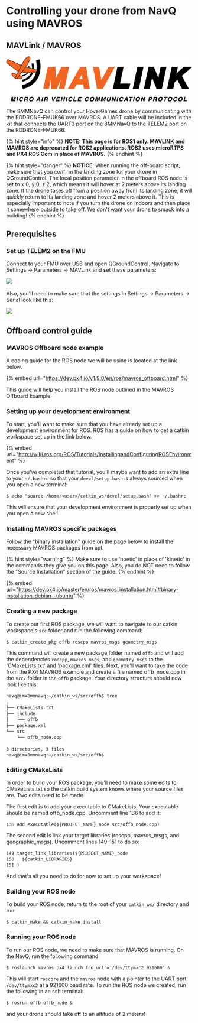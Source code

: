 # Controlling your drone from NavQ using MAVROS

## MAVLink / MAVROS

![](<../../../.gitbook/assets/image (18).png>)

The 8MMNavQ can control your HoverGames drone by communicating with the RDDRONE-FMUK66 over MAVROS. A UART cable will be included in the kit that connects the UART3 port on the 8MMNavQ to the TELEM2 port on the RDDRONE-FMUK66.

{% hint style="info" %}
**NOTE: This page is for ROS1 only. MAVLINK and MAVROS are deprecated for ROS2 applications. ROS2 uses microRTPS and PX4 ROS Com in place of MAVROS.**
{% endhint %}

{% hint style="danger" %}
**NOTICE**: When running the off-board script, make sure that you confirm the landing zone for your drone in QGroundControl. The local position parameter in the offboard ROS node is set to x:0, y:0, z:2, which means it will hover at 2 meters above its landing zone. If the drone takes off from a position away from its landing zone, it will _quickly_ return to its landing zone and hover 2 meters above it. This is especially important to note if you turn the drone on indoors and then place it somewhere outside to take off. We don't want your drone to smack into a building!
{% endhint %}

## Prerequisites

### Set up TELEM2 on the FMU

Connect to your FMU over USB and open QGroundControl. Navigate to Settings -> Parameters -> MAVLink and set these parameters:

![](<../../../.gitbook/assets/image (19).png>)

Also, you'll need to make sure that the settings in Settings -> Parameters -> Serial look like this:

![](<../../../.gitbook/assets/image (20).png>)

## Offboard control guide

### MAVROS Offboard node example

A coding guide for the ROS node we will be using is located at the link below.

{% embed url="https://dev.px4.io/v1.9.0/en/ros/mavros_offboard.html" %}

This guide will help you install the ROS node outlined in the MAVROS Offboard Example.&#x20;

### Setting up your development environment

To start, you'll want to make sure that you have already set up a development environment for ROS. ROS has a guide on how to get a catkin workspace set up in the link below.

{% embed url="http://wiki.ros.org/ROS/Tutorials/InstallingandConfiguringROSEnvironment" %}

Once you've completed that tutorial, you'll maybe want to add an extra line to your `~/.bashrc` so that your `devel/setup.bash` is always sourced when you open a new terminal:

```
$ echo "source /home/<user>/catkin_ws/devel/setup.bash" >> ~/.bashrc
```

This will ensure that your development environment is properly set up when you open a new shell.

### Installing MAVROS specific packages

Follow the "binary installation" guide on the page below to install the necessary MAVROS packages from apt.

{% hint style="warning" %}
Make sure to use 'noetic' in place of 'kinetic' in the commands they give you on this page. Also, you do NOT need to follow the "Source Installation" section of the guide.
{% endhint %}

{% embed url="https://dev.px4.io/master/en/ros/mavros_installation.html#binary-installation-debian--ubuntu" %}

### Creating a new package

To create our first ROS package, we will want to navigate to our catkin workspace's `src` folder and run the following command:

```
$ catkin_create_pkg offb roscpp mavros_msgs geometry_msgs
```

This command will create a new package folder named `offb` and will add the dependencies `roscpp`, `mavros_msgs`, and `geometry_msgs` to the 'CMakeLists.txt' and 'package.xml' files. Next, you'll want to take the code from the PX4 MAVROS example and create a file named offb\_node.cpp in the `src/` folder in the `offb` package. Your directory structure should now look like this:

```
navq@imx8mmnavq:~/catkin_ws/src/offb$ tree
.
├── CMakeLists.txt
├── include
│   └── offb
├── package.xml
└── src
    └── offb_node.cpp

3 directories, 3 files
navq@imx8mmnavq:~/catkin_ws/src/offb$
```

### Editing CMakeLists

In order to build your ROS package, you'll need to make some edits to CMakeLists.txt so the catkin build system knows where your source files are. Two edits need to be made.&#x20;

The first edit is to add your executable to CMakeLists. Your executable should be named offb\_node.cpp. Uncomment line 136 to add it:

```
136 add_executable(${PROJECT_NAME}_node src/offb_node.cpp)
```

The second edit is link your target libraries (roscpp, mavros\_msgs, and geographic\_msgs). Uncomment lines 149-151 to do so:

```
149 target_link_libraries(${PROJECT_NAME}_node
150   ${catkin_LIBRARIES}
151 )
```

And that's all you need to do for now to set up your workspace!

### Building your ROS node

To build your ROS node, return to the root of your `catkin_ws/` directory and run:

```
$ catkin_make && catkin_make install
```

### Running your ROS node

To run our ROS node, we need to make sure that MAVROS is running. On the NavQ, run the following command:

```
$ roslaunch mavros px4.launch fcu_url:='/dev/ttymxc2:921600' &
```

This will start `roscore` and the `mavros` node with a pointer to the UART port `/dev/ttymxc2` at a 921600 baud rate. To run the ROS node we created, run the following in an ssh terminal:

```
$ rosrun offb offb_node &
```

and your drone should take off to an altitude of 2 meters!
